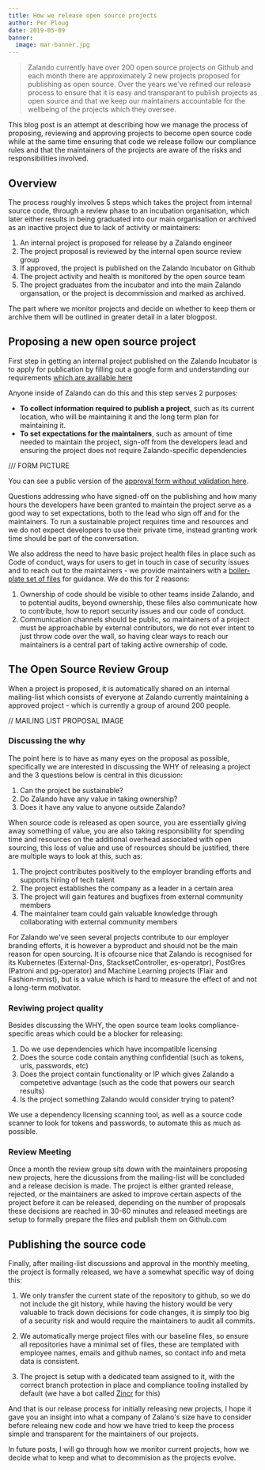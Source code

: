 ```yaml
---
title: How we release open source projects
author: Per Ploug
date: 2019-05-09
banner:
  image: mar-banner.jpg
---
```

> Zalando currently have over 200 open source projects on Github and each month there are approximately 2 new projects proposed for publishing as open source.
> Over the years we've refined our release process to ensure that it is easy and transparant to publish projects as open source and that we keep
> our maintainers accountable for the wellbeing of the projects which they oversee.

This blog post is an attempt at describing how we manage the process of proposing, reviewing and approving projects to become open source code while at the same time ensuring that code we release follow our compliance rules and that the maintainers of the projects are aware of the risks and responsibilities involved. 

## Overview

The process roughly involves 5 steps which takes the project from internal source code, through a review phase to an incubation organisation, which later either results in being graduated into our main organisation or archived as an inactive project due to lack of activity or maintainers: 

1. An internal project is proposed for release by a Zalando engineer
2. The project proposal is reviewed by the internal open source review group
3. If approved, the project is published on the Zalando Incubator on Github
4. The project activity and health is monitored by the open source team
5. The project graduates from the incubator and into the main Zalando organsation, or the project is decommission and marked as archived.

The part where we monitor projects and decide on whether to keep them or archive them will be outlined in greater detail in a later blogpost. 

## Proposing a new open source project
First step in getting an internal project published on the Zalando Incubator is to apply for publication by filling out a google form and understanding our requirements [which are available here](https://opensource.zalando.com/docs/releasing/index/)

Anyone inside of Zalando can do this and this step serves 2 purposes:

- **To collect information required to publish a project**, such as its current location, who will be maintaining it and the long term plan for maintaining it. 
- **To set expectations for the maintainers**, such as amount of time needed to maintain the project, sign-off from the developers lead and ensuring the project does not require Zalando-specific dependencies

/// FORM PICTURE

You can see a public version of the [approval form without validation here](https://goo.gl/forms/9C4xlel5DlIK52Xw1).

Questions addressing who have signed-off on the publishing and how many hours the developers have been granted to maintain the project serve as a good way to set expectations, both to the lead who sign off and for the maintainers. To run a sustainable project requires time and resources and we do not expect developers to use their private time, instead granting work time should be part of the conversation. 

We also address the need to have basic project health files in place such as Code of conduct, ways for users to get in touch in case of security issues and to reach out to the maintainers - we provide maintainers with a [boiler-plate set of files](https://github.com/zalando-incubator/new-project) for guidance. We do this for 2 reasons:

1. Ownership of code should be visible to other teams inside Zalando, and to potential audits, beyond ownership, these files also communicate how to contribute, how to report security issues and our code of conduct. 
2. Communication channels should be public, so maintainers of a project must be approachable by external contributors, we do not ever intent to just throw code over the wall, so having clear ways to reach our maintainers is a central part of taking active ownership of code. 


## The Open Source Review Group
When a project is proposed, it is automatically shared on an internal mailing-list which consists of everyone at Zalando currently maintaining a approved project - which is currently a group of around 200 people. 

// MAILING LIST PROPOSAL IMAGE


### Discussing the why
The point here is to have as many eyes on the proposal as possible, specifically we are interested in discussing the WHY of releasing a project and the 3 questions below is central in this dicussion:

1. Can the project be sustainable?
2. Do Zalando have any value in taking ownership?
3. Does it have any value to anyone outside Zalando?

When source code is released as open source, you are essentially giving away something of value, you are also taking responsibility for spending time and resources on the additional overhead associated with open sourcing, this loss of value and use of resources should be justified, there are multiple ways to look at this, such as:

1. The project contributes positively to the employer branding efforts and supports hiring of tech talent
2. The project establishes the company as a leader in a certain area
3. The project will gain features and bugfixes from external community members
4. The maintainer team could gain valuable knowledge through collaborating with external community members

For Zalando we've seen several projects contribute to our employer branding efforts, it is however a byproduct and should not be the main reason for open sourcing. It is ofcourse nice that Zalando is recognised for its Kubernetes (External-Dns, StacksetController, es-operatpr), PostGres (Patroni and pg-operator) and Machine Learning projects (Flair and Fashion-mnist), but is a value which is hard to measure the effect of and not a long-term motivator. 

### Reviwing project quality
Besides discussing the WHY, the open source team looks compliance-specific areas which could be a blocker for releasing:

1. Do we use dependencies which have incompatible licensing
2. Does the source code contain anything confidential (such as tokens, urls, passwords, etc) 
3. Does the project contain functionality or IP which gives Zalando a competetive advantage (such as the code that powers our search results)
4. Is the project something Zalando would consider trying to patent?

We use a dependency licensing scanning tool, as well as a source code scanner to look for tokens and passwords, to automate this as much as possible.

### Review Meeting
Once a month the review group sits down with the maintainers proposing new projects, here the dicussions from the mailing-list will be concluded and a release decision is made. The project is either granted release, rejected, or the maintainers are asked to improve certain aspects of the project before it can be released, depending on the number of proposals these decisions are reached in 30-60 minutes and released meetings are setup to formally prepare the files and publish them on Github.com


## Publishing the source code
Finally, after mailing-list discussions and approval in the monthly meeting, the project is formally released, we have a somewhat specific way of doing this:

1. We only transfer the current state of the repository to github, so we do not include the git history, while having the history would be very valuable to track down decisions for code changes, it is simply too big of a security risk and would require the maintainers to audit all commits.

2. We automatically merge project files with our baseline files, so ensure all repositories have a minimal set of files, these are templated with employee names, emails and github names, so contact info and meta data is consistent. 

3. The project is setup with a dedicated team assigned to it, with the correct branch protection in place and compliance tooling installed by default (we have a bot called [Zincr](https://github.com/zalando-incubator/zincr) for this)


And that is our release process for initially releasing new projects, I hope it gave you an insight into what a company of Zalano's size have to consider before releaing new code and how we have tried to keep the process simple and transparent for the maintainers of our projects. 

In future posts, I will go through how we monitor current projects, how we decide what to keep and what to decommision as the projects evolve.
